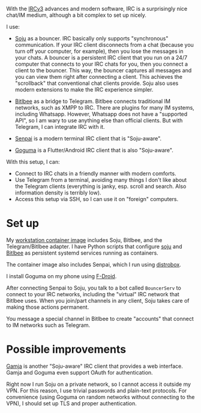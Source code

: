 With the [IRCv3](https://ircv3.net/) advances and modern software, IRC is a surprisingly nice chat/IM medium, although a bit complex to set up nicely.

I use:

* [Soju](https://soju.im/) as a bouncer.
IRC basically only supports "synchronous" communication.
If your IRC client disconnects from a chat (because you turn off your computer, for example), then you lose the messages in your chats.
A bouncer is a persistent IRC client that you run on a 24/7 computer that connects to your IRC chats for you, then you connect a client to the bouncer.
This way, the bouncer captures all messages and you can view them right after connecting a client.
This achieves the "scrollback" that conventional chat clients provide.
Soju also uses modern extensions to make the IRC experience simpler.

* [Bitlbee](https://www.bitlbee.org) as a bridge to Telegram.
Bitlbee connects traditional IM networks, such as XMPP to IRC.
There are plugins for many IM systems, including Whatsapp.
However, Whatsapp does not have a "supported API", so I am wary to use anything else than official clients.
But with Telegram, I can integrate IRC with it.

* [Senpai](https://git.sr.ht/~taiite/senpai) is a modern terminal IRC client that is "Soju-aware".

* [Goguma](https://sr.ht/~emersion/goguma/) is a Flutter/Android IRC client that is also "Soju-aware".

With this setup, I can:

* Connect to IRC chats in a friendly manner with modern comforts.
* Use Telegram from a terminal, avoiding many things I don't like about the Telegram clients (everything is janky, esp. scroll and search. Also information density is terribly low).
* Access this setup via SSH, so I can use it on "foreign" computers.

# Set up

My [workstation container image](build_workstation) includes Soju, Bitlbee, and the Telegram/Bitlbee adapter.
I have Python scripts that configure [soju](../scripts/p7s/soju.py) and [Bitlbee](../scripts/p7s/bitlbee.py) as persistent systemd services running as containers.

The container image also includes Senpai, which I run using [distrobox](https://distrobox.it/).

I install Goguma on my phone using [F-Droid](https://f-droid.org/).

After connecting Senpai to Soju, you talk to a bot called `BouncerServ` to connect to your IRC networks, including the "virtual" IRC network that Bitlbee uses.
When you join/part channels in any client, Soju takes care of making those actions permanent.

You message a special channel in Bitlbee to create "accounts" that connect to IM networks such as Telegram.

# Possible improvements

[Gamja](https://sr.ht/~emersion/gamja/) is another "Soju-aware" IRC client that provides a web interface.
Gamja and Goguma even support OAuth for authentication.

Right now I run Soju on a private network, so I cannot access it outside my VPN.
For this reason, I use trivial passwords and plain-text protocols.
For convenience (using Goguma on random networks without connecting to the VPN), I should set up TLS and proper authentication.
